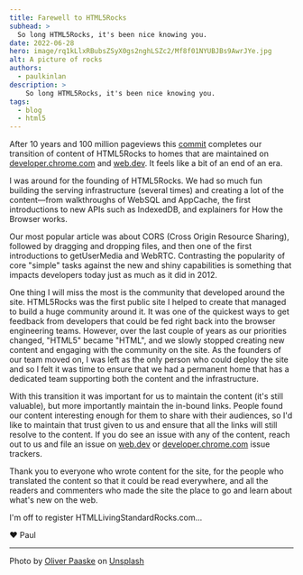 ```yaml
---
title: Farewell to HTML5Rocks
subhead: >
  So long HTML5Rocks, it's been nice knowing you.
date: 2022-06-28
hero: image/rq1kLlxRBubsZSyX0gs2nghLSZc2/Mf8f01NYUBJBs9AwrJYe.jpg
alt: A picture of rocks
authors: 
  - paulkinlan
description: >
    So long HTML5Rocks, it's been nice knowing you.
tags:
  - blog
  - html5
---
```


After 10 years and 100 million pageviews this 
[commit](https://github.com/html5rocks/www.html5rocks.com/pull/1548) completes 
our transition of content of HTML5Rocks to homes that are maintained on 
[developer.chrome.com](https://developer.chrome.com/) and 
[web.dev](https://web.dev/). It feels like a bit of an end of an era.

I was around for the founding of HTML5Rocks. We had so much fun building the 
serving infrastructure (several times) and creating a lot of the content—from 
walkthroughs of WebSQL and AppCache, the first introductions to new APIs such as 
IndexedDB, and explainers for How the Browser works.

Our most popular article was about CORS (Cross Origin Resource Sharing), 
followed by dragging and dropping files, and then one of the first introductions 
to getUserMedia and WebRTC. Contrasting the popularity of core "simple" tasks 
against the new and shiny capabilities is something that impacts developers 
today just as much as it did in 2012.

One thing I will miss the most is the community that developed around the site. 
HTML5Rocks was the first public site I helped to create that managed to build a 
huge community around it. It was one of the quickest ways to get feedback from 
developers that could be fed right back into the browser engineering teams. 
However, over the last couple of years as our priorities changed, "HTML5" became 
"HTML", and we slowly stopped creating new content and engaging with the 
community on the site. As the founders of our team moved on, I was left as the 
only person who could deploy the site and so I felt it was time to ensure that 
we had a permanent home that has a dedicated team supporting both the content 
and the infrastructure.

With this transition it was important for us to maintain the content (it's still 
valuable), but more importantly maintain the in-bound links. People found our 
content interesting enough for them to share with their audiences, so I'd like 
to maintain that trust given to us and ensure that all the links will still 
resolve to the content. If you do see an issue with any of the content, reach out
to us and file an issue on 
[web.dev](https://github.com/googlechrome/web.dev/issues) or 
[developer.chrome.com](https://github.com/googlechrome/developer.chrome.com/issues) 
issue trackers.

Thank you to everyone who wrote content for the site, for the people who 
translated the content so that it could be read everywhere, and all the readers 
and commenters who made the site the place to go and learn about what's new on 
the web.

I'm off to register HTMLLivingStandardRocks.com...

♥️ Paul

--- 
Photo by [Oliver Paaske](https://unsplash.com/@photolli?utm_source=unsplash&utm_medium=referral&utm_content=creditCopyText) 
on [Unsplash](https://unsplash.com/s/photos/rocks?utm_source=unsplash&utm_medium=referral&utm_content=creditCopyText)
